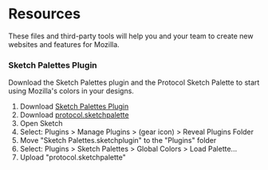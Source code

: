 # Resources
These files and third-party tools will help you and your team to create new websites and features for Mozilla.

### Sketch Palettes Plugin

Download the Sketch Palettes plugin and the Protocol Sketch Palette to start using Mozilla's colors in your designs.

1. Download <a href="https://github.com/andrewfiorillo/sketch-palettes" target="_blank">Sketch Palettes Plugin</a>
2. Download <a href="https://github.com/mozilla/web-design-system/resources/protocol.sketchpalette" target="_blank">protocol.sketchpalette</a>
3. Open Sketch
4. Select: Plugins > Manage Plugins > (gear icon) > Reveal Plugins Folder
5. Move "Sketch Palettes.sketchplugin" to the "Plugins" folder
6. Select: Plugins > Sketch Palettes > Global Colors > Load Palette...
7. Upload "protocol.sketchpalette"
